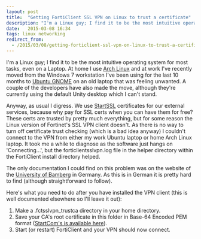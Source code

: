 ```yaml
---
layout: post
title:  "Getting FortiClient SSL VPN on Linux to trust a certificate"
description: "I'm a Linux guy; I find it to be the most intuitive operating system for most tasks, even on a Laptop. At home I use Arch Linux and at work I've recently moved from the Windows 7 workstation I've been using for the last 10 months to Ubuntu GNOME on an old laptop that was feeling unwanted."
date:   2015-03-08 16:34
tags: linux networking
redirect_from:
  - /2015/03/08/getting-forticlient-ssl-vpn-on-linux-to-trust-a-certificate.html
---
```

I'm a Linux guy; I find it to be the most intuitive operating system for most tasks, even on a Laptop. At home I use [Arch Linux](https://www.archlinux.org) and at work I've recently moved from the Windows 7 workstation I've been using for the last 10 months to [Ubuntu GNOME](http://ubuntugnome.org) on an old laptop that was feeling unwanted. A couple of the developers have also made the move, although they're currently using the default Unity desktop which I can't stand.

Anyway, as usual I digress. We use [StartSSL](https://www.startssl.com/) certificates for our external services, because why pay for SSL certs when you can have them for free? These certs are trusted by pretty much everything, but for some reason the Linux version of Fortinet's SSL VPN client doesn't. As there is no way to turn off certificate trust checking (which is a bad idea anyway) I couldn't connect to the VPN from either my work Ubuntu laptop or home Arch Linux laptop. It took me a while to diagnose as the software just hangs on 'Connecting...', but the forticlientsslvpn.log file in the helper directory within the FortiClient install directory helped.

The only documentation I could find on this problem was on the website of the [University of Bamberg](http://www.uni-bamberg.de/fileadmin/rz/vpn/Linux/VPN_Linux_FortiClient.pdf) in Germany. As this is in German it is pretty hard to find (although straightforward to follow).

Here's what you need to do after you have installed the VPN client (this is well documented elsewhere so I'll leave it out):

1. Make a .fctsslvpn_trustca directory in your home directory.
2. Save your CA's root certificate in this folder in Base-64 Encoded PEM format ([StartCom's is available here](http://www.startssl.com/certs/ca.pem)).
3. Start (or restart) FortiClient and your VPN should now connect.
